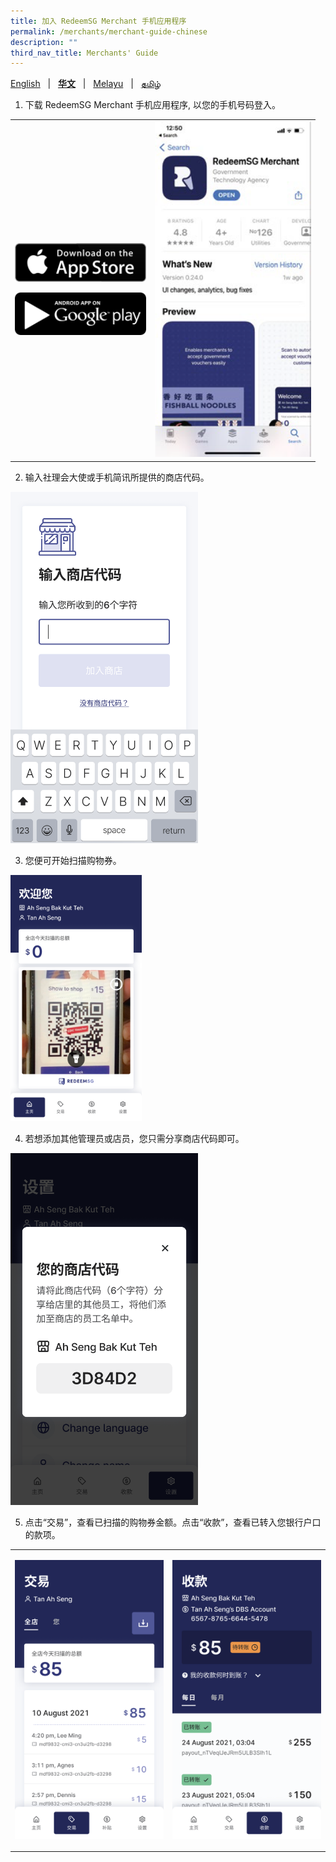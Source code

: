 ```yaml
---
title: 加入 RedeemSG Merchant 手机应用程序
permalink: /merchants/merchant-guide-chinese
description: ""
third_nav_title: Merchants' Guide
---
```

[English](merchant-guide-english) &nbsp;&nbsp;&#124;&nbsp;&nbsp; **[华文](merchant-guide-chinese)** &nbsp;&nbsp;&#124;&nbsp;&nbsp; [Melayu](merchant-guide-malay) &nbsp;&nbsp;&#124;&nbsp;&nbsp; [தமிழ்](merchant-guide-tamil)

<a id="pagetop"></a>

1. <p>下载 RedeemSG Merchant 手机应用程序, 以您的手机号码登入。</p>

<table border="0" cellspacing="0" cellpadding="0">
<tbody>
<tr>
<td><p><a href="https://apps.apple.com/sg/app/redeemsg/id1512326240" target="blank"> <img src="/images/merchants/merchants-infographics/download-app-store.png" alt="Download RedeemSG Merchant Mobile App from App Store" style="width:210px !important;" /></a></p>

<p><a href="https://play.google.com/store/apps/details?id=sg.gov.redeem" target="blank"> <img src="/images/merchants/merchants-infographics/download-google-play.png" alt="Download RedeemSG Merchant Mobile App from Google Play" style="width:210px !important;" /></a></p>
	
</td>

<td><img src="/images/merchants/merchants-infographics/english/download_app.png" style="width:250px !important;" alt="Download RedeemSG Merchant App"/> </td>
</tr>

</tbody>
</table>

2. <p>输入社理会大使或手机简讯所提供的商店代码。</p>

<p><img src="/images/merchants/merchants-infographics/chinese/10%20Shop%20code%20NEW.png" style="width:300px !important;" alt="Enter shop code screen"/> </p>

3. <p>您便可开始扫描购物券。</p>

<p><img src="/images/merchants/merchants-infographics/chinese/2%20Home%20scan%20with%20pic%20.png" style="width:210px !important;" alt="Scan voucher screen"/> </p>


4. <p>若想添加其他管理员或店员，您只需分享商店代码即可。</p>

<p><img src="/images/merchants/merchants-infographics/chinese/2%20Settings%20shop%20show%20codeNEW.png" style="width:300px !important;" alt="Shop code screen"/> </p>

5. <p>点击“交易”，查看已扫描的购物券金额。点击“收款”，查看已转入您银行户口的款项。</p>

<table border="0" cellspacing="0" cellpadding="0">
<tbody>
<tr>
<td><p><img src="/images/merchants/merchants-infographics/chinese/1%20Transactions%20entire%20shop.png" alt="Transactions screen" style="width:300px !important;" /></p>
</td>

<td><img src="/images/merchants/merchants-infographics/chinese/1%20Payouts%20daily%20.png" style="width:300px !important;" alt="Payouts screen"/> </td>
</tr>
</tbody>
</table>